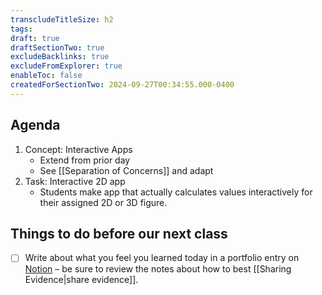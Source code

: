 ```yaml
---
transcludeTitleSize: h2
tags:
draft: true
draftSectionTwo: true
excludeBacklinks: true
excludeFromExplorer: true
enableToc: false
createdForSectionTwo: 2024-09-27T00:34:55.000-0400
---
```

## Agenda
1. Concept: Interactive Apps
	- Extend from prior day
	- See [[Separation of Concerns]] and adapt
1. Task: Interactive 2D app
	- Students make app that actually calculates values interactively for their assigned 2D or 3D figure.

## Things to do before our next class
- [ ] Write about what you feel you learned today in a portfolio entry on [Notion](https://notion.so) – be sure to review the notes about how to best [[Sharing Evidence|share evidence]].